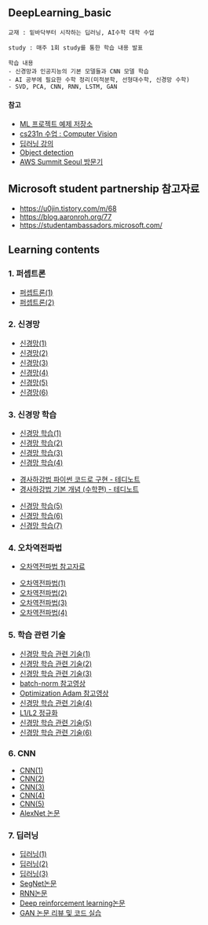 ## DeepLearning_basic
```
교재 : 밑바닥부터 시작하는 딥러닝, AI수학 대학 수업

study : 매주 1회 study를 통한 학습 내용 발표

학습 내용
- 신경망과 인공지능의 기본 모델들과 CNN 모델 학습
- AI 공부에 필요한 수학 정리(미적분학, 선형대수학, 신경망 수학)
- SVD, PCA, CNN, RNN, LSTM, GAN
```

#### 참고

- [ML 프로젝트 예제 저장소](https://github.com/ml-tooling/best-of-ml-python)
- [cs231n 수업 : Computer Vision](https://cs231n.github.io/)
- [딥러닝 강의](https://atcold.github.io/pytorch-Deep-Learning/)
- [Object detection](https://www.youtube.com/watch?v=GSwYGkTfOKk&list=PL_IHmaMAvkVxdDOBRg2CbcJBq9SY7ZUvs)
- [AWS Summit Seoul 방문기](https://pred0771.tistory.com/161)

## Microsoft student partnership 참고자료
- https://u0jin.tistory.com/m/68
- https://blog.aaronroh.org/77
- https://studentambassadors.microsoft.com/

## Learning contents

### 1. 퍼셉트론 
- [퍼셉트론(1)](https://pred0771.tistory.com/92)    
- [퍼셉트론(2)](https://pred0771.tistory.com/93)

### 2. 신경망 
- [신경망(1)](https://pred0771.tistory.com/94) 
- [신경망(2)](https://pred0771.tistory.com/95)
- [신경망(3)](https://pred0771.tistory.com/100)
- [신경망(4)](https://pred0771.tistory.com/103)
- [신경망(5)](https://pred0771.tistory.com/104)
- [신경망(6)](https://pred0771.tistory.com/105)

### 3. 신경망 학습
- [신경망 학습(1)](https://pred0771.tistory.com/106)
- [신경망 학습(2)](https://pred0771.tistory.com/110)
- [신경망 학습(3)](https://pred0771.tistory.com/111)
- [신경망 학습(4)](https://pred0771.tistory.com/112)
* [경사하강법 파이썬 코드로 구현 - 테디노트](https://www.youtube.com/watch?v=KgH3ZWmMxLE)
* [경사하강법 기본 개념 (수학편) - 테디노트](https://www.youtube.com/watch?v=GEdLNvPIbiM)
- [신경망 학습(5)](https://pred0771.tistory.com/113)
- [신경망 학습(6)](https://pred0771.tistory.com/114)
- [신경망 학습(7)](https://pred0771.tistory.com/115)

### 4. 오차역전파법
* [오차역전파법 참고자료](https://www.youtube.com/watch?v=1Q_etC_GHHk)
- [오차역전파법(1)](https://pred0771.tistory.com/116)
- [오차역전파법(2)](https://pred0771.tistory.com/119)
- [오차역전파법(3)](https://pred0771.tistory.com/122)
- [오차역전파법(4)](https://pred0771.tistory.com/124)

### 5. 학습 관련 기술
- [신경망 학습 관련 기술(1)](https://pred0771.tistory.com/130)
- [신경망 학습 관련 기술(2)](https://pred0771.tistory.com/132)
- [신경망 학습 관련 기술(3)](https://pred0771.tistory.com/133)
- [batch-norm 참고영상](https://m.youtube.com/watch?v=nUUqwaxLnWs)
- [Optimization Adam 참고영상](https://m.youtube.com/watch?v=JXQT_vxqwIs)
- [신경망 학습 관련 기술(4)](https://pred0771.tistory.com/134)
- [L1/L2 정규화](https://www.youtube.com/watch?v=01qqdvP0sdU&list=PL9mhQYIlKEhewXqJaTy_wd5emhDwW6JU6&index=8)
- [신경망 학습 관련 기술(5)](https://pred0771.tistory.com/136)
- [신경망 학습 관련 기술(6)](https://pred0771.tistory.com/137)

### 6. CNN
- [CNN(1)](https://pred0771.tistory.com/138)
- [CNN(2)](https://pred0771.tistory.com/139)
- [CNN(3)](https://pred0771.tistory.com/140)
- [CNN(4)](https://pred0771.tistory.com/141)
- [CNN(5)](https://pred0771.tistory.com/142)
- [AlexNet 논문](https://papers.nips.cc/paper/2012/file/c399862d3b9d6b76c8436e924a68c45b-Paper.pdf)

### 7. 딥러닝
- [딥러닝(1)](https://pred0771.tistory.com/143)
- [딥러닝(2)](https://pred0771.tistory.com/144)
- [딥러닝(3)](https://pred0771.tistory.com/145)
- [SegNet논문](https://ieeexplore.ieee.org/stamp/stamp.jsp?tp=&arnumber=7803544)
- [RNN논문](https://reader.elsevier.com/reader/sd/pii/S0167278919305974?token=7AAB43B58F0D1C6D39603DCAF2BAB4B13DD6FBC7C7513CC1FD8EA92FE4033CB5D671CE465955128A28FFF207C5982954&originRegion=us-east-1&originCreation=20230223154901)
- [Deep reinforcement learning논문](https://arxiv.org/pdf/1701.07274.pdf)
- [GAN 논문 리뷰 및 코드 실습](https://www.youtube.com/watch?v=AVvlDmhHgC4)
